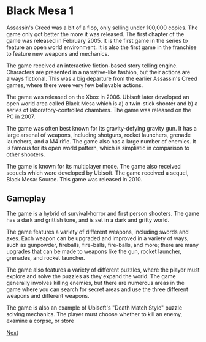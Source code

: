 # Black Mesa 1

Assassin's Creed was a bit of a flop, only selling under 100,000 copies. The game only got better the more it was released. The first chapter of the game was released in February 2005. It is the first game in the series to feature an open world environment. It is also the first game in the franchise to feature new weapons and mechanics.

The game received an interactive fiction-based story telling engine. Characters are presented in a narrative-like fashion, but their actions are always fictional. This was a big departure from the earlier Assassin's Creed games, where there were very few believable actions.

The game was released on the Xbox in 2006. Ubisoft later developed an open world area called Black Mesa which is a) a twin-stick shooter and b) a series of laboratory-controlled chambers. The game was released on the PC in 2007.

The game was often best known for its gravity-defying gravity gun. It has a large arsenal of weapons, including shotguns, rocket launchers, grenade launchers, and a M4 rifle. The game also has a large number of enemies. It is famous for its open world pattern, which is simplistic in comparison to other shooters.

The game is known for its multiplayer mode. The game also received sequels which were developed by Ubisoft. The game received a sequel, Black Mesa: Source. This game was released in 2010.

## Gameplay

The game is a hybrid of survival-horror and first person shooters. The game has a dark and grittish tone, and is set in a dark and gritty world.

The game features a variety of different weapons, including swords and axes. Each weapon can be upgraded and improved in a variety of ways, such as gunpowder, fireballs, fire-balls, fire-balls, and more; there are many upgrades that can be made to weapons like the gun, rocket launcher, grenades, and rocket launcher.

The game also features a variety of different puzzles, where the player must explore and solve the puzzles as they expand the world. The game generally involves killing enemies, but there are numerous areas in the game where you can search for secret areas and use the three different weapons and different weapons.

The game is also an example of Ubisoft's "Death Match Style" puzzle solving mechanics. The player must choose whether to kill an enemy, examine a corpse, or store

[Next](396.md)